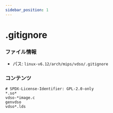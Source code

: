 ```yaml
---
sidebar_position: 1
---
```

# .gitignore

### ファイル情報

- パス: `linux-v6.12/arch/mips/vdso/.gitignore`

### コンテンツ

```gitignore
# SPDX-License-Identifier: GPL-2.0-only
*.so*
vdso-*image.c
genvdso
vdso*.lds

```
